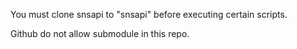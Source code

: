You must clone snsapi to "snsapi" before executing certain scripts. 

Github do not allow submodule in this repo. 
